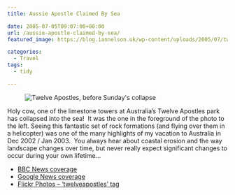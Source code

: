 ```yaml
---
title: Aussie Apostle Claimed By Sea

date: 2005-07-05T09:07:00+00:00
url: /aussie-apostle-claimed-by-sea/
featured_image: https://blog.iannelson.uk/wp-content/uploads/2005/07/twelve-apostles_13454971_o-1.jpg

categories:
  - Travel
tags:
  - tidy

---
```

<figure class="kg-card kg-image-card"><img decoding="async" src="https://blog.iannelson.uk/wp-content/uploads/2023/08/twelve-apostles_13454971_o.jpg" class="kg-image" alt="Twelve Apostles, before Sunday's collapse" loading="lazy" /></figure> 

Holy cow, one of the limestone towers at Australia&#8217;s Twelve Apostles park has collapsed into the sea!  It was the one in the foreground of the photo to the left. Seeing this fantastic set of rock formations (and flying over them in a helicopter) was one of the many highlights of my vacation to Australia in Dec 2002 / Jan 2003.  You always hear about coastal erosion and the way landscape changes over time, but never really expect significant changes to occur during your own lifetime&#8230;

  * [BBC News coverage][1]
  * [Google News coverage][2]
  * [Flickr Photos &#8211; &#8216;twelveapostles&#8217; tag][3]

 [1]: http://news.bbc.co.uk/1/hi/world/asia-pacific/4647857.stm
 [2]: http://news.google.co.uk/news?hl=en&ned=uk&q=twelve+apostles
 [3]: http://www.flickr.com/photos/tags/twelveapostles